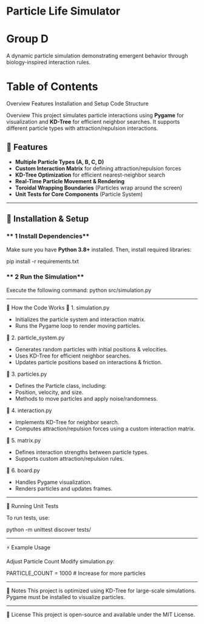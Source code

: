 # Particle Life Simulator

# Group D

A dynamic particle simulation demonstrating emergent behavior through biology-inspired interaction rules.

# Table of Contents

Overview
Features
Installation and Setup
Code Structure


Overview
This project simulates particle interactions using **Pygame** for visualization and **KD-Tree** for efficient neighbor searches. It supports different particle types with attraction/repulsion interactions.

## 🌟 Features
- **Multiple Particle Types (A, B, C, D)**
- **Custom Interaction Matrix** for defining attraction/repulsion forces
- **KD-Tree Optimization** for efficient nearest-neighbor search
- **Real-Time Particle Movement & Rendering**
- **Toroidal Wrapping Boundaries** (Particles wrap around the screen)
- **Unit Tests for Core Components** (Particle System)

---

## 🚀 Installation & Setup
### ** 1 Install Dependencies**
Make sure you have **Python 3.8+** installed. Then, install required libraries:

pip install -r requirements.txt

### ** 2 Run the Simulation**
Execute the following command:
python src/simulation.py

---

🔧 How the Code Works
🔹 1. simulation.py
- Initializes the particle system and interaction matrix.
- Runs the Pygame loop to render moving particles.

🔹 2. particle_system.py
- Generates random particles with initial positions & velocities.
- Uses KD-Tree for efficient neighbor searches.
- Updates particle positions based on interactions & friction.

🔹 3. particles.py
- Defines the Particle class, including:
- Position, velocity, and size.
- Methods to move particles and apply noise/randomness.

🔹 4. interaction.py
- Implements KD-Tree for neighbor search.
- Computes attraction/repulsion forces using a custom interaction matrix.

🔹 5. matrix.py
- Defines interaction strengths between particle types.
- Supports custom attraction/repulsion rules.

🔹 6. board.py
- Handles Pygame visualization.
- Renders particles and updates frames.

---

🧪 Running Unit Tests

To run tests, use:

python -m unittest discover tests/

---

⚡ Example Usage

Adjust Particle Count
Modify simulation.py:

PARTICLE_COUNT = 1000  # Increase for more particles

---

📌 Notes
This project is optimized using KD-Tree for large-scale simulations.
Pygame must be installed to visualize particles.

---

📜 License
This project is open-source and available under the MIT License.

